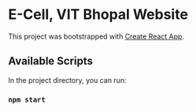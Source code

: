 # E-Cell, VIT Bhopal Website

This project was bootstrapped with [Create React App](https://github.com/facebook/create-react-app).

## Available Scripts

In the project directory, you can run:

### `npm start`
